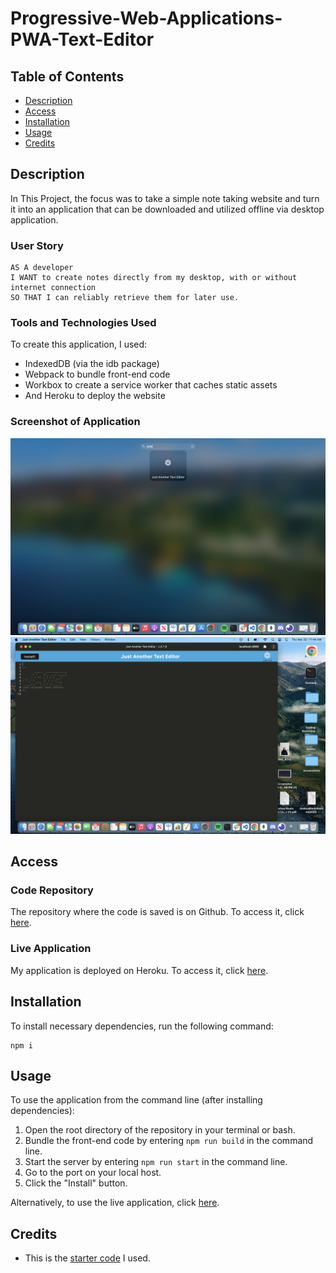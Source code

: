 # Progressive-Web-Applications-PWA-Text-Editor

## Table of Contents

* [Description](#description)
* [Access](#access)
* [Installation](#installation)
* [Usage](#usage)
* [Credits](#credits)

## Description

In This Project, the focus was to take a simple note taking website and turn it into an application that can be downloaded and utilized offline via desktop application.

### User Story

```
AS A developer
I WANT to create notes directly from my desktop, with or without internet connection
SO THAT I can reliably retrieve them for later use.
```

### Tools and Technologies Used

To create this application, I used:
- IndexedDB (via the idb package) 
- Webpack to bundle front-end code
- Workbox to create a service worker that caches static assets
- And Heroku to deploy the website

### Screenshot of Application

![Screenshot of application](./Assets/Screenshot%202023-03-30%20at%2011.43.53%20AM.png)
![Screenshot of application](./Assets/Screenshot%202023-03-30%20at%2011.44.02%20AM.png)

## Access

### Code Repository

The repository where the code is saved is on Github. To access it, click [here](https://github.com/hayleyarodgers/pwa-text-editor).

### Live Application

My application is deployed on Heroku. To access it, click [here](https://hayleyarodgers-pwa-text-editor.herokuapp.com/).

## Installation

To install necessary dependencies, run the following command:

```
npm i
```

## Usage

To use the application from the command line (after installing dependencies):
1. Open the root directory of the repository in your terminal or bash.
2. Bundle the front-end code by entering ```npm run build``` in the command line.
3. Start the server by entering ```npm run start``` in the command line.
4. Go to the port on your local host.
5. Click the "Install" button.

Alternatively, to use the live application, click [here](https://hayleyarodgers-pwa-text-editor.herokuapp.com/).

## Credits

- This is the [starter code](https://github.com/coding-boot-camp/cautious-meme) I used.
